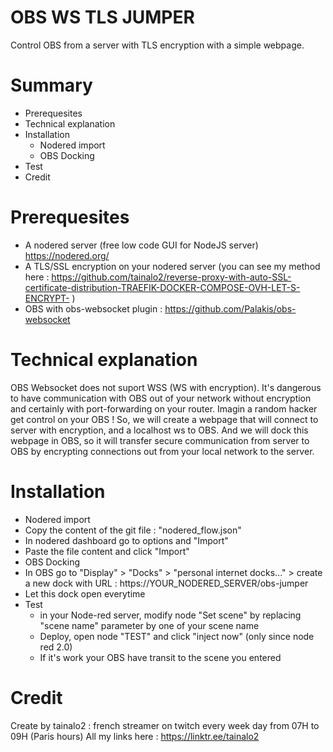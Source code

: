 # OBS WS TLS JUMPER
Control OBS from a server with TLS encryption with a simple webpage.

# Summary
  - Prerequesites
  - Technical explanation
  - Installation
    - Nodered import
    - OBS Docking
  - Test
  - Credit

# Prerequesites
  - A nodered server (free low code GUI for NodeJS server) https://nodered.org/
  - A TLS/SSL encryption on your nodered server (you can see my method here : https://github.com/tainalo2/reverse-proxy-with-auto-SSL-certificate-distribution-TRAEFIK-DOCKER-COMPOSE-OVH-LET-S-ENCRYPT- )
  - OBS with obs-websocket plugin : https://github.com/Palakis/obs-websocket

# Technical explanation
OBS Websocket does not suport WSS (WS with encryption). It's dangerous to have communication with OBS out of your network without encryption and certainly with port-forwarding on your router. Imagin a random hacker get control on your OBS !
So, we will create a webpage that will connect to server with encryption, and a localhost ws to OBS.
And we will dock this webpage in OBS, so it will transfer secure communication from server to OBS by encrypting connections out from your local network to the server.

# Installation
  - Nodered import
   - Copy the content of the git file : "nodered_flow.json"
   - In nodered dashboard go to options and "Import"
   - Paste the file content and click "Import"
  - OBS Docking
   - In OBS go to "Display" > "Docks" > "personal internet docks..." > create a new dock with URL : https://YOUR_NODERED_SERVER/obs-jumper
   - Let this dock open everytime
  - Test
    - in your Node-red server, modify node "Set scene" by replacing "scene name" parameter by one of your scene name
    - Deploy, open node "TEST" and click "inject now" (only since node red 2.0)
    - If it's work your OBS have transit to the scene you entered

# Credit
Create by tainalo2 : french streamer on twitch every week day from 07H to 09H (Paris hours)
All my links here : https://linktr.ee/tainalo2
